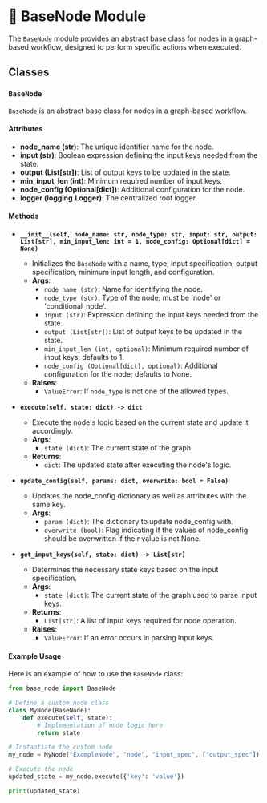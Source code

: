 # 🐸 BaseNode Module

The `BaseNode` module provides an abstract base class for nodes in a graph-based workflow, designed to perform specific actions when executed.

## Classes

### `BaseNode`

`BaseNode` is an abstract base class for nodes in a graph-based workflow.

#### Attributes

- **node_name (str)**: The unique identifier name for the node.
- **input (str)**: Boolean expression defining the input keys needed from the state.
- **output (List[str])**: List of output keys to be updated in the state.
- **min_input_len (int)**: Minimum required number of input keys.
- **node_config (Optional[dict])**: Additional configuration for the node.
- **logger (logging.Logger)**: The centralized root logger.

#### Methods

- **`__init__(self, node_name: str, node_type: str, input: str, output: List[str], min_input_len: int = 1, node_config: Optional[dict] = None)`**
  - Initializes the `BaseNode` with a name, type, input specification, output specification, minimum input length, and configuration.
  - **Args**:
    - `node_name (str)`: Name for identifying the node.
    - `node_type (str)`: Type of the node; must be 'node' or 'conditional_node'.
    - `input (str)`: Expression defining the input keys needed from the state.
    - `output (List[str])`: List of output keys to be updated in the state.
    - `min_input_len (int, optional)`: Minimum required number of input keys; defaults to 1.
    - `node_config (Optional[dict], optional)`: Additional configuration for the node; defaults to None.
  - **Raises**:
    - `ValueError`: If `node_type` is not one of the allowed types.

- **`execute(self, state: dict) -> dict`**
  - Execute the node's logic based on the current state and update it accordingly.
  - **Args**:
    - `state (dict)`: The current state of the graph.
  - **Returns**:
    - `dict`: The updated state after executing the node's logic.

- **`update_config(self, params: dict, overwrite: bool = False)`**
  - Updates the node_config dictionary as well as attributes with the same key.
  - **Args**:
    - `param (dict)`: The dictionary to update node_config with.
    - `overwrite (bool)`: Flag indicating if the values of node_config should be overwritten if their value is not None.

- **`get_input_keys(self, state: dict) -> List[str]`**
  - Determines the necessary state keys based on the input specification.
  - **Args**:
    - `state (dict)`: The current state of the graph used to parse input keys.
  - **Returns**:
    - `List[str]`: A list of input keys required for node operation.
  - **Raises**:
    - `ValueError`: If an error occurs in parsing input keys.

#### Example Usage

Here is an example of how to use the `BaseNode` class:

```python
from base_node import BaseNode

# Define a custom node class
class MyNode(BaseNode):
    def execute(self, state):
        # Implementation of node logic here
        return state

# Instantiate the custom node
my_node = MyNode("ExampleNode", "node", "input_spec", ["output_spec"])

# Execute the node
updated_state = my_node.execute({'key': 'value'})

print(updated_state)
